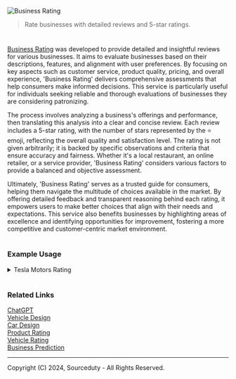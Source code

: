 ![Business Rating](https://github.com/user-attachments/assets/a732e44d-1b8b-44a8-95d1-a7b8301b9ae8)

> Rate businesses with detailed reviews and 5-star ratings.

#

[Business Rating](https://chatgpt.com/g/g-92tuDIJKQ-business-rating) was developed to provide detailed and insightful reviews for various businesses. It aims to evaluate businesses based on their descriptions, features, and alignment with user preferences. By focusing on key aspects such as customer service, product quality, pricing, and overall experience, 'Business Rating' delivers comprehensive assessments that help consumers make informed decisions. This service is particularly useful for individuals seeking reliable and thorough evaluations of businesses they are considering patronizing.

The process involves analyzing a business's offerings and performance, then translating this analysis into a clear and concise review. Each review includes a 5-star rating, with the number of stars represented by the ⭐ emoji, reflecting the overall quality and satisfaction level. The rating is not given arbitrarily; it is backed by specific observations and criteria that ensure accuracy and fairness. Whether it's a local restaurant, an online retailer, or a service provider, 'Business Rating' considers various factors to provide a balanced and objective assessment.

Ultimately, 'Business Rating' serves as a trusted guide for consumers, helping them navigate the multitude of choices available in the market. By offering detailed feedback and transparent reasoning behind each rating, it empowers users to make better choices that align with their needs and expectations. This service also benefits businesses by highlighting areas of excellence and identifying opportunities for improvement, fostering a more competitive and customer-centric market environment.

#
### Example Usage

<details><summary>Tesla Motors Rating</summary>
<br>

![Tesla](https://github.com/user-attachments/assets/437e78ac-3d2e-4073-80ab-4d3c5f4beeb6)

### Tesla

**Overview:**
Tesla, Inc. is an American electric vehicle (EV) and clean energy company founded in 2003 by Elon Musk, JB Straubel, Martin Eberhard, Marc Tarpenning, and Ian Wright. It is known for revolutionizing the automobile industry with its innovative electric cars, including the Model S, Model 3, Model X, and Model Y. Tesla also develops and sells energy storage systems and solar products, aiming to accelerate the world's transition to sustainable energy.

**Features:**

1. **Innovative Electric Vehicles:**
   - **Model S:** Luxury sedan with long range and high performance.
   - **Model 3:** Affordable, mass-market sedan with impressive range and safety features.
   - **Model X:** SUV with falcon-wing doors and ample seating.
   - **Model Y:** Compact SUV with versatile interior.

2. **Autopilot and Full Self-Driving:**
   - Advanced driver-assistance systems (ADAS) that enhance safety and convenience.
   - Continuous software updates improve performance over time.

3. **Sustainability Focus:**
   - Zero-emission vehicles contribute to reducing greenhouse gas emissions.
   - Solar products, such as Solar Roof and Solar Panels, promote renewable energy use.

4. **Energy Solutions:**
   - **Powerwall:** Home battery that stores energy, providing backup power.
   - **Powerpack:** Commercial energy storage solution.
   - **Megapack:** Utility-scale energy storage system.

5. **Supercharger Network:**
   - Extensive network of fast-charging stations worldwide, making long-distance travel feasible.

6. **Innovative Design and Performance:**
   - Sleek, minimalist interiors with advanced infotainment systems.
   - High safety ratings and performance specs, including rapid acceleration and long driving ranges.

**Customer Feedback:**
- Generally positive reviews for performance, innovation, and environmental impact.
- Some concerns over build quality and service experiences.
- High customer satisfaction with continuous software improvements and the driving experience.

**Rating:**

Tesla excels in innovation, sustainability, and customer satisfaction, making it a leader in the electric vehicle market. The continuous development of their Autopilot and Full Self-Driving features, along with a strong commitment to renewable energy solutions, positions Tesla as a forward-thinking company dedicated to a sustainable future. However, occasional concerns regarding build quality and service may impact the overall experience for some customers.

**Final Rating:**
⭐⭐⭐⭐½ (4.5/5)

**Reasoning:**
Tesla's commitment to innovation, environmental sustainability, and impressive vehicle performance earns high marks. The slight deduction is due to occasional issues with build quality and customer service. Overall, Tesla remains a highly regarded brand with a strong vision for the future of transportation and energy.

<br>
</details>

#
### Related Links

[ChatGPT](https://github.com/sourceduty/ChatGPT)
<br>
[Vehicle Design](https://github.com/sourceduty/Vehicle_Design)
<br>
[Car Design](https://github.com/sourceduty/Car_Design)
<br>
[Product Rating](https://github.com/sourceduty/Product_Rating)
<br>
[Vehicle Rating](https://github.com/sourceduty/Vehicle_Rating)
<br>
[Business Prediction](https://chatgpt.com/g/g-NeRUwW82v-business-prediction)

***
Copyright (C) 2024, Sourceduty - All Rights Reserved.
